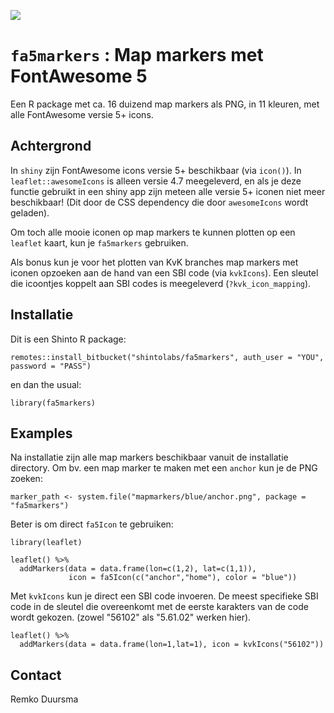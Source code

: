 ![](https://badgen.net/badge/shintolabs/utility/purple)

# `fa5markers` : Map markers met FontAwesome 5

Een R package met ca. 16 duizend map markers als PNG, in 11 kleuren, met alle FontAwesome versie 5+ icons.


## Achtergrond

In `shiny` zijn FontAwesome icons versie 5+ beschikbaar (via `icon()`). In `leaflet::awesomeIcons` is alleen versie 4.7 meegeleverd, en als je deze functie gebruikt in een shiny app zijn meteen alle versie 5+ iconen niet meer beschikbaar! (Dit door de CSS dependency die door `awesomeIcons` wordt geladen). 

Om toch alle mooie iconen op map markers te kunnen plotten op een `leaflet` kaart, kun je `fa5markers` gebruiken.

Als bonus kun je voor het plotten van KvK branches map markers met iconen opzoeken aan de hand van een SBI code (via `kvkIcons`). Een sleutel die icoontjes koppelt aan SBI codes is meegeleverd (`?kvk_icon_mapping`).

## Installatie

Dit is een Shinto R package:

```
remotes::install_bitbucket("shintolabs/fa5markers", auth_user = "YOU", password = "PASS")
```

en dan the usual:

```
library(fa5markers)
```


## Examples

Na installatie zijn alle map markers beschikbaar vanuit de installatie directory.
Om bv. een map marker te maken met een `anchor` kun je de PNG zoeken:

```
marker_path <- system.file("mapmarkers/blue/anchor.png", package = "fa5markers")
```

Beter is om direct `fa5Icon` te gebruiken:

```
library(leaflet)

leaflet() %>%
  addMarkers(data = data.frame(lon=c(1,2), lat=c(1,1)),
             icon = fa5Icon(c("anchor","home"), color = "blue"))
```


Met `kvkIcons` kun je direct een SBI code invoeren. De meest specifieke SBI code in de sleutel die overeenkomt met de eerste karakters van de code wordt gekozen. (zowel "56102" als "5.61.02" werken hier).

```
leaflet() %>%
  addMarkers(data = data.frame(lon=1,lat=1), icon = kvkIcons("56102"))
```



## Contact

Remko Duursma


  


             

